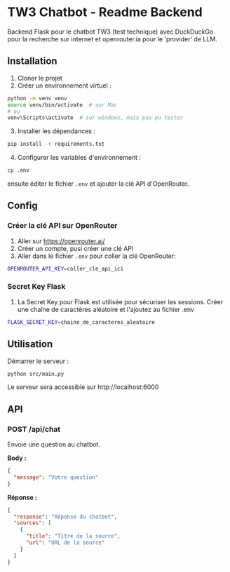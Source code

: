# TW3 Chatbot - Readme Backend

Backend Flask pour le chatbot TW3 (test technique) avec DuckDuckGo pour la recherche sur internet et openrouter.ia pour le 'provider' de LLM.

## Installation

1. Cloner le projet
2. Créer un environnement virtuel :
```bash
python -m venv venv
source venv/bin/activate  # sur Mac
# ou
venv\Scripts\activate  # sur windows, mais pas pu tester
```

3. Installer les dépendances :
```bash
pip install -r requirements.txt
```

4. Configurer les variables d'environnement :
```bash
cp .env
```
ensuite éditer le fichier `.env` et ajouter la clé API d'OpenRouter.

## Config

### Créer la clé API sur OpenRouter

1. Aller sur https://openrouter.ai/
2. Créer un compte, pusi créer une clé APi
3. Aller dans le fichier `.env` pour coller la clé OpenRouter:
```bash
OPENROUTER_API_KEY=coller_cle_api_ici
```
### Secret Key Flask

1. La Secret Key pour Flask est utilisée pour sécuriser les sessions. Créer une chaîne de caractères aléatoire et l'ajoutez au fichier .env
```bash
FLASK_SECRET_KEY=chaine_de_caracteres_aleatoire
```

## Utilisation

Démarrer le serveur :
```bash
python src/main.py
```

Le serveur sera accessible sur http://localhost:6000

## API

### POST /api/chat
Envoie une question au chatbot.

**Body :**
```json
{
  "message": "Votre question"
}
```

**Réponse :**
```json
{
  "response": "Réponse du chatbot",
  "sources": [
    {
      "title": "Titre de la source",
      "url": "URL de la source"
    }
  ]
}
```

